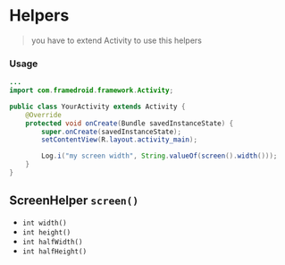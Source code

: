 # Helpers
> you have to extend Activity to use this helpers

### Usage
```java
...
import com.framedroid.framework.Activity;

public class YourActivity extends Activity {
    @Override
    protected void onCreate(Bundle savedInstanceState) {
        super.onCreate(savedInstanceState);
        setContentView(R.layout.activity_main);

        Log.i("my screen width", String.valueOf(screen().width()));
    }
}
```

## ScreenHelper `screen()`

* `int width()`
* `int height()`
* `int halfWidth()`
* `int halfHeight()`


